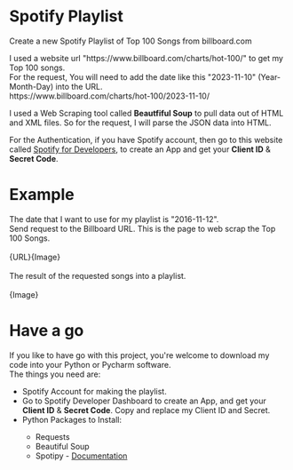 # Spotify Playlist
Create a new Spotify Playlist of Top 100 Songs from billboard.com<br>

<p>I used a website url "https://www.billboard.com/charts/hot-100/" to get my Top 100 songs.<br>For the request, You will need to add the date like this "2023-11-10" (Year-Month-Day) into the URL.<br> https://www.billboard.com/charts/hot-100/2023-11-10/</p>
<p>I used a Web Scraping tool called <strong>Beautfiful Soup</strong> to pull data out of HTML and XML files. So for the request, I will parse the JSON data into HTML.</p>
<p>For the Authentication, if you have Spotify account, then go to this website called <a href="https://developer.spotify.com/dashboard">Spotify for Developers</a>, to create an App and get your <strong>Client ID</strong> & <strong>Secret Code</strong>.</p>

# Example
<p>The date that I want to use for my playlist is "2016-11-12".<br>Send request to the Billboard URL. This is the page to web scrap the Top 100 Songs.<br><br>{URL}{Image}<br><br>The result of the requested songs into a playlist.<br><br>{Image}</p>

# Have a go
<p>If you like to have go with this project, you're welcome to download my code into your Python or Pycharm software.<br>The things you need are:
  <ul>
    <li>Spotify Account for making the playlist.</li>
    <li>Go to Spotify Developer Dashboard to create an App, and get your <strong>Client ID</strong> & <strong>Secret Code</strong>. Copy and replace my Client ID and Secret.</li>
    <li>Python Packages to Install:</li>
    <ul>
      <li>Requests</li>
      <li>Beautiful Soup</li>
      <li>Spotipy - <a href="https://pypi.org/project/spotipy/">Documentation</a></li>
    </ul>
  </ul>
</p>

